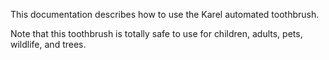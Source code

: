 This documentation describes how to use the Karel automated
toothbrush.

Note that this toothbrush is totally safe to use for children,
adults, pets, wildlife, and trees.
